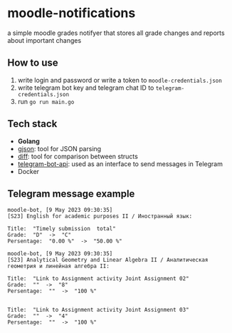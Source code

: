 # moodle-notifications
a simple moodle grades notifyer that stores all grade changes and reports about important changes

## How to use
1. write login and password or write a token to `moodle-credentials.json`
2. write telegram bot key and telegram chat ID to `telegram-credentials.json`
3. run `go run main.go`

## Tech stack
- **Golang**
- [gjson](https://github.com/tidwall/gjson): tool for JSON parsing
- [diff](https://github.com/r3labs/diff): tool for comparison between structs
- [telegram-bot-api](https://github.com/go-telegram-bot-api/telegram-bot-api): used as an interface to send messages in Telegram
- Docker

## Telegram message example
```
moodle-bot, [9 May 2023 09:30:35]
[S23] English for academic purposes II / Иностранный язык:

Title:  "Timely submission  total"
Grade:  "D"  ->  "C"
Persentage:  "0.00 %"  ->  "50.00 %"

moodle-bot, [9 May 2023 09:30:35]
[S23] Analytical Geometry and Linear Algebra II / Аналитическая геометрия и линейная алгебра II:

Title:  "Link to Assignment activity Joint Assignment 02"
Grade:  ""  ->  "8"
Persentage:  ""  ->  "100 %"


Title:  "Link to Assignment activity Joint Assignment 03"
Grade:  ""  ->  "4"
Persentage:  ""  ->  "100 %"
```
